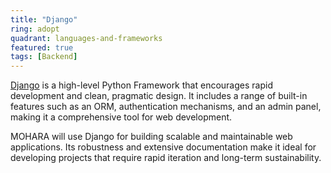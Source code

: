 ```yaml
---
title: "Django"
ring: adopt
quadrant: languages-and-frameworks
featured: true
tags: [Backend]
---
```


[Django](https://www.djangoproject.com/) is a high-level Python Framework that encourages rapid development and clean, pragmatic design. It includes a range of built-in features such as an ORM, authentication mechanisms, and an admin panel, making it a comprehensive tool for web development.

MOHARA will use Django for building scalable and maintainable web applications. Its robustness and extensive documentation make it ideal for developing projects that require rapid iteration and long-term sustainability.
